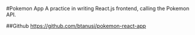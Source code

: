 #Pokemon App
A practice in writing React.js frontend, calling the Pokemon API.

##Github
https://github.com/btanusi/pokemon-react-app